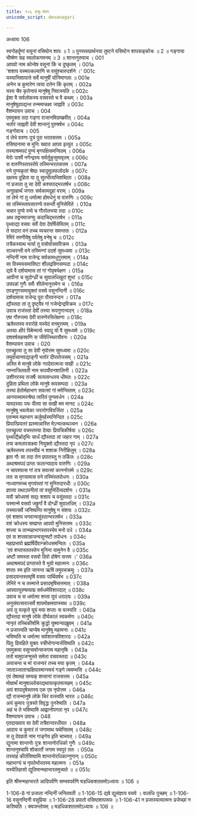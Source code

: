 ```yaml
---
title: १०६ वसु-शापः
unicode_script: devanagari

---
```



अध्यायः 106

स्वगोहर्तॄणां वसूनां वसिष्ठेन शापः ॥ 1 ॥ पुनस्तत्प्रार्थनया तुष्टने वसिष्टेन शापसङ्कोचः ॥ 2 ॥ गङ्गाया भीष्मेण सह स्वलोकगमनम् ॥ 3 ॥
शान्तनुरुवाच ।	001  
आपवो नाम कोन्वेष वसूनां किं च दुष्कृतम् ।	001a  
'शशाप यस्मात्कल्याणि स वसूंश्चारुदर्शने ।'	001c  
यस्याभिशापात्ते सर्वे मानुषीं योनिमागताः ॥	001e  
अनेन च कुमारेण त्वया दत्तेन किं कृतम् ।	002a  
यस्य चैव कृतेनायं मानुषेषु निवत्स्यति ॥	002c  
ईशा वै सर्वलोकस्य वसवस्ते च वै कथम् ।	003a  
मानुषेषूदपद्यन्त तन्ममाचक्ष्व जाह्नवि ॥	003c  
वैशम्पायन उवाच ।	004  
एवमुक्ता तदा गङ्गा राजानमिदमब्रवीत् ।	004a  
भर्तारं जाह्नवी देवी शान्तनुं पुरुषर्षभ ॥	004c  
गङ्गोवाच ।	005  
यं लेभे वरुणः पुत्रं पुरा भरतसत्तम ।	005a  
वसिष्ठनामा स मुनिः ख्यात आपव इत्युत ॥	005c  
तस्याश्रमपदं पुण्यं मृगपक्षिसमन्वितम् ।	006a  
मेरोः पार्श्वे नगेन्द्रस्य सर्वर्तुकुसुमावृतम् ॥	006c  
स वारुणिस्तपस्तेपे तस्मिन्भरतसत्तम ।	007a  
वने पुण्यकृतां श्रेष्ठः स्वादुमूलफलोदके ॥	007c  
दक्षस्य दुहिता या तु सुरभीत्यभिशब्दिता ।	008a  
गां प्रजाता तु सा देवी कश्यपाद्भरतर्षभ ॥	008c  
अनुग्रहार्थं जगतः सर्वकामदुहां वराम् ।	009a  
तां लेभे गां तु धर्मात्मा होमधेनुं स वारुणिः ॥	009c  
सा तस्मिंस्तापसारण्ये वसन्ती मुनिसेविते ।	010a  
चचार पुण्ये रम्ये च गौरपेतभया तदा ॥	010c  
अथ तद्वनमाजग्मुः कदाचिद्भरतर्षभ ।	011a  
पृथ्वाद्या वसवः सर्वे देवा देवर्षिसेवितम् ॥	011c  
ते सदारा वनं तच्च व्यचरन्त समन्ततः ।	012a  
रेमिरे रमणीयेषु पर्वतेषु वनेषु च ॥	012c  
तत्रैकस्याथ भार्या तु वसोर्वासवविक्रम ।	013a  
सञ्चरन्ती वने तस्मिन्गां ददर्श सुमध्यमा ॥	013c  
नन्दिनीं नाम राजेन्द्र सर्वकामधुगुत्तमाम् ।	014a  
सा विस्मयसमाविष्टा शीलद्रविणसम्पदा ॥	014c  
द्यवे वै दर्शयामास तां गां गोवृषभेक्षण ।	015a  
आपीनां च सुदोग्ध्रीं च सुवालधिखुरां शुभां ॥	015c  
उपपन्नां गुणैः सर्वैः शीलेनानुत्तमेन च ।	016a  
एवङ्गुणसमायुक्तां वसवे वसुनन्दिनी ॥	016c  
दर्शयामास राजेन्द्र पुरा पौरवनन्दन ।	017a  
द्यौस्तदा तां तु दृष्ट्वैव गां गजेन्द्रेन्द्रविक्रम ॥	017c  
उवाच राजंस्तां देवीं तस्या रूपगुणान्वदन् ।	018a  
एषा गौरुत्तमा देवी वारुणेरसितेक्षणा ॥	018c  
ऋषेस्तस्य वरारोहे यस्येदं वनमुत्तमम् ।	019a  
अस्याः क्षीरं पिबेन्मर्त्यः स्वादु यो वै सुमध्यमे ॥	019c  
दशवर्षसहस्राणि स जीवेत्स्थिरयौवनः ।	020a  
वैशम्पायन उवाच ।	020  
एतच्छ्रुत्वा तु सा देवी नृपोत्तम सुमध्यमा ॥	020c  
तमुवाचानवद्याङ्गी भर्तारं दीप्ततेजसम् ।	021a  
अस्ति मे मानुषे लोके नरदेवात्मजा सखी ॥	021c  
नाम्नाजितवती नाम रूपयौवनशालिनी ।	022a  
उशीनरस्य राजर्षेः सत्यसन्धस्य धीमतः ॥	022c  
दुहिता प्रथिता लोके मानुषे रूपसम्पदा ।	023a  
तस्या हेतोर्महाभाग सवत्सां गां ममेप्सिताम् ॥	023c  
आनयस्वामरश्रेष्ठ त्वरितं पुण्यवर्धन ।	024a  
यावदस्याः पयः पीत्वा सा सखी मम मानद ॥	024c  
मानुषेषु भवत्वेका जरारोगविवर्जिता ।	025a  
एतन्मम महाभाग कर्तुमर्हस्यनिन्दित ॥	025c  
प्रियात्प्रियतरं ह्यस्मान्नास्ति मेऽन्यत्कथञ्चन ।	026a  
एतच्छ्रुत्वा वचस्तस्या देव्याः प्रियचिकीर्षया ॥	026c  
पृथ्वाद्यैर्भ्रातृभिः सार्धं द्यौस्तदा तां जहार गाम् ।	027a  
तया कमलपत्राक्ष्या नियुक्तो द्यौस्तदा नृप ॥	027c  
ऋषेस्तस्य तपस्वीव्रं न शशाक निरीक्षितुम् ।	028a  
हृता गौः सा तदा तेन प्रपातस्तु न तर्कितः ॥	028c  
अथाश्रमपदं प्राप्तः फलान्यादाय वारुणिः ।	029a  
न चापश्यत्स गां तत्र सवत्सां काननोत्तमे ॥	029c  
ततः स मृगयामास वने तस्मिंस्तपोधनः ।	030a  
नाध्यागमच्च मृगयंस्तां गां मुनिरुदारधीः ॥	030c  
ज्ञात्वा तथाऽपनीतां तां वसुभिर्दिव्यदर्शनः ।	031a  
ययौ क्रोधवशं सद्यः शशाप च वसूंस्तदा ॥	031c  
यस्मान्मे वसवो जह्रुर्गां वै दोग्ध्रीं सुवालधिम् ।	032a  
तस्मात्सर्वे जनिष्यन्ति मानुषेषु न संशयः ॥	032c  
एवं शशाप भगवान्वसूंस्तान्भरतर्षभ ।	033a  
वशं क्रोधस्य सम्प्राप्त आपवो मुनिसत्तमः ॥	033c  
शप्त्वा च तान्महाभागस्तपस्येव मनो दधे ।	034a  
एवं स शप्तवान्राजन्वसूनष्टौ तपोधनः ॥	034c  
महाप्रभावो ब्रह्मर्षिर्देवान्क्रोधसमन्वितः ।	035a  
`एवं शप्तास्ततस्तेन मुनिना यामुनेन वै ॥	035c  
अष्टौ समस्ता वसवो दिवो दोषेण सत्तम ।'	036a  
अथाश्रमपदं प्राप्तास्ते वै भूयो महात्मनः ॥	036c  
शप्ताः स्म इति जानन्त ऋषिं तमुपचक्रमुः ।	037a  
प्रसादयन्तस्तमृषिं वसवः पार्थिवर्षभ ॥	037c  
लेभिरे न च तस्मात्ते प्रसादमृषिसत्तमात् ।	038a  
आपवात्पुरुषव्याघ्र सर्वधर्मविशारदात् ॥	038c  
उवाच च स धर्मात्मा शप्ता यूयं धरादयः ।	039a  
अनुसंवत्सरात्सर्वे शापमोक्षमवाप्स्यथ ॥	039c  
अयं तु यत्कृते यूयं मया शप्ताः स वत्स्यति ।	040a  
द्यौस्तदा मानुषे लोके दीर्घकालं स्वकर्मणः ॥	040c  
नानृतं तच्चिकीर्षामि क्रुद्धो युष्मान्यदब्रुवम् ।	041a  
न प्रजास्यति चाप्येष मानुषेषु महामनाः ॥	041c  
भविष्यति च धर्मात्मा सर्वशास्त्रविशारदः ।	042a  
पितुः प्रियहिते युक्तः स्त्रीभोगान्वर्जयिष्यति ॥	042c  
एवमुक्त्वा वसून्सर्वान्सजगाम महानृषिः ।	043a  
ततो मामुपजग्मुस्ते समेता वसवस्तदा ॥	043c  
अयाचन्त च मां राजन्वरं तच्च मया कृतम् ।	044a  
जाताञ्जातान्प्रक्षिपास्मान्स्वयं गङ्गे त्वमम्भसि ॥	044c  
एवं तेषामहं सम्यक् शप्तानां राजसत्तम ।	045a  
मोक्षार्थं मानुषाल्लोकाद्यथावत्कृतवत्यहम् ॥	045c  
अयं शापादृषेस्तस्य एक एव नृपोत्तम ।	046a  
द्यौ राजन्मानुषे लोके चिरं वत्स्यति भारत ॥	046c  
अयं कुमारः पुत्रस्ते विवृद्धः पुनरेष्यति ।	047a  
अहं च ते भविष्यामि आह्वानोपगता नृप ॥	047c  
वैशम्पायन उवाच ।	048  
एतदाख्याय सा देवी तत्रैवान्तरधीयत ।	048a  
आदाय च कुमारं तं जगामाथ यथेप्सितम् ॥	048c  
स तु देवव्रतो नाम गाङ्गेय इति चाभवत् ।	049a  
द्युनामा शान्तनोः पुत्रः शान्तनोरधिको गुणैः ॥	049c  
शान्तनुश्चापि शोकार्तो जगाम स्वपुरं ततः ।	050a  
तस्याहं कीर्तयिष्यामि शान्तनोरधिकान्गुणान् ॥	050c  
महाभाग्यं च नृपतेर्भारतस्य महात्मनः ।	051a  
यस्येतिहासो द्युतिमान्महाभारतमुच्यते ॥ ॥	051c  

इति श्रीमन्महाभारते आदिपर्वणि सम्भवपर्वणि षडधिकशततमोऽध्यायः ॥ 106 ॥

1-106-8 गां प्रजाता नन्दिनीं जनितवती ॥ 1-106-15 द्यवे द्युसंज्ञाय वसवे । वालधिः पुच्छम् ॥ 1-106-16 वसुनन्दिनी वसुप्रिया ॥ 1-106-28 प्रपातो वसिष्ठशापरूपः ॥ 1-106-41 न प्रजास्यत्यात्मनः प्रजेच्छां न करिष्यति । क्यजन्तोयम् ॥ षडधिकशततमोऽध्यायः ॥ 106 ॥